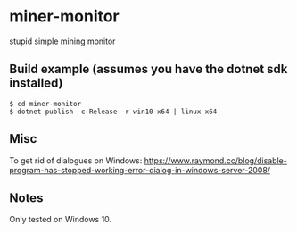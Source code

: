 # miner-monitor
stupid simple mining monitor


## Build example (assumes you have the dotnet sdk installed)
    $ cd miner-monitor
    $ dotnet publish -c Release -r win10-x64 | linux-x64

## Misc
To get rid of dialogues on Windows:
    https://www.raymond.cc/blog/disable-program-has-stopped-working-error-dialog-in-windows-server-2008/
 
## Notes
Only tested on Windows 10.
